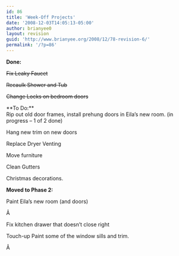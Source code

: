 ```yaml
---
id: 86
title: 'Week-Off Projects'
date: '2008-12-03T14:05:13-05:00'
author: brianyee0
layout: revision
guid: 'http://www.brianyee.org/2008/12/78-revision-6/'
permalink: '/?p=86'
---
```


**Done:**

<span style="text-decoration: line-through;">Fix Leaky Faucet</span>

<span style="text-decoration: line-through;">Recaulk Shower and Tub</span>

<span style="text-decoration: line-through;">C</span><span style="text-decoration: line-through;">hange Locks on bedroom doors</span>

<div>**To Do:**</div>Rip out old door frames, install prehung doors in Eila’s new room. (in progress – 1 of 2 done)

Hang new trim on new doors

Replace Dryer Venting

Move furniture

Clean Gutters

Christmas decorations.

**Moved to Phase 2:**

Paint Eila’s new room (and doors)

<div>Â

Fix kitchen drawer that doesn’t close right

Touch-up Paint some of the window sills and trim.

Â

</div>
